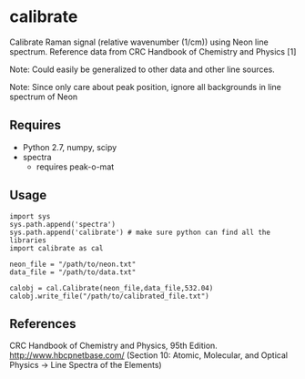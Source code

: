 # calibrate
Calibrate Raman signal (relative wavenumber (1/cm)) using Neon line spectrum. Reference data from CRC Handbook of Chemistry and Physics [1]

Note: Could easily be generalized to other data and other line sources. 

Note: Since only care about peak position, ignore all backgrounds in line spectrum of Neon



Requires
--------

+ Python 2.7, numpy, scipy
+ spectra
	- requires peak-o-mat
		
Usage
-----
	
	import sys
	sys.path.append('spectra') 
	sys.path.append('calibrate') # make sure python can find all the libraries
	import calibrate as cal

	neon_file = "/path/to/neon.txt"
	data_file = "/path/to/data.txt"

	calobj = cal.Calibrate(neon_file,data_file,532.04)
	calobj.write_file("/path/to/calibrated_file.txt")
	
References
----------

CRC Handbook of Chemistry and Physics, 95th Edition. http://www.hbcpnetbase.com/ (Section 10: Atomic, Molecular, and Optical Physics -> Line Spectra of the Elements)

